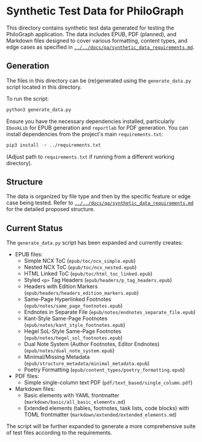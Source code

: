 # Synthetic Test Data for PhiloGraph

This directory contains synthetic test data generated for testing the PhiloGraph application. The data includes EPUB, PDF (planned), and Markdown files designed to cover various formatting, content types, and edge cases as specified in [`../../docs/qa/synthetic_data_requirements.md`](../../docs/qa/synthetic_data_requirements.md).

## Generation

The files in this directory can be (re)generated using the `generate_data.py` script located in this directory.

To run the script:
```bash
python3 generate_data.py
```

Ensure you have the necessary dependencies installed, particularly `EbookLib` for EPUB generation and `reportlab` for PDF generation. You can install dependencies from the project's main `requirements.txt`:
```bash
pip3 install -r ../requirements.txt 
```
(Adjust path to `requirements.txt` if running from a different working directory).

## Structure

The data is organized by file type and then by the specific feature or edge case being tested. Refer to [`../../docs/qa/synthetic_data_requirements.md`](../../docs/qa/synthetic_data_requirements.md) for the detailed proposed structure.

## Current Status

The `generate_data.py` script has been expanded and currently creates:
*   EPUB files:
    *   Simple NCX ToC (`epub/toc/ncx_simple.epub`)
    *   Nested NCX ToC (`epub/toc/ncx_nested.epub`)
    *   HTML Linked ToC (`epub/toc/html_toc_linked.epub`)
    *   Styled `<p>` Tag Headers (`epub/headers/p_tag_headers.epub`)
    *   Headers with Edition Markers (`epub/headers/headers_edition_markers.epub`)
    *   Same-Page Hyperlinked Footnotes (`epub/notes/same_page_footnotes.epub`)
    *   Endnotes in Separate File (`epub/notes/endnotes_separate_file.epub`)
    *   Kant-Style Same-Page Footnotes (`epub/notes/kant_style_footnotes.epub`)
    *   Hegel SoL-Style Same-Page Footnotes (`epub/notes/hegel_sol_footnotes.epub`)
    *   Dual Note System (Author Footnotes, Editor Endnotes) (`epub/notes/dual_note_system.epub`)
    *   Minimal/Missing Metadata (`epub/structure_metadata/minimal_metadata.epub`)
    *   Poetry Formatting (`epub/content_types/poetry_formatting.epub`)
*   PDF files:
    *   Simple single-column text PDF (`pdf/text_based/single_column.pdf`)
*   Markdown files:
    *   Basic elements with YAML frontmatter (`markdown/basic/all_basic_elements.md`)
    *   Extended elements (tables, footnotes, task lists, code blocks) with TOML frontmatter (`markdown/extended/extended_elements.md`)

The script will be further expanded to generate a more comprehensive suite of test files according to the requirements.